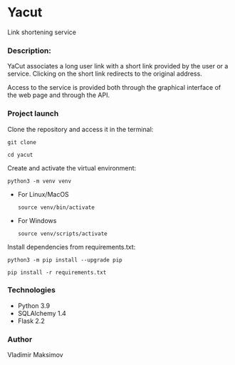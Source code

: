 # Yacut

Link shortening service

### Description:

YaCut associates a long user link with a short link provided by the user or a service.
Clicking on the short link redirects to the original address.

Access to the service is provided both through the graphical interface of the web page and through the API.

### Project launch

Clone the repository and access it in the terminal:

```
git clone 
```

```
cd yacut
```

Create and activate the virtual environment:

```
python3 -m venv venv
```

* For Linux/MacOS

    ```
    source venv/bin/activate
    ```

* For Windows

    ```
    source venv/scripts/activate
    ```

Install dependencies from requirements.txt:

```
python3 -m pip install --upgrade pip
```

```
pip install -r requirements.txt
```

### Technologies

- Python 3.9
- SQLAlchemy 1.4
- Flask 2.2

### Author
Vladimir Maksimov
